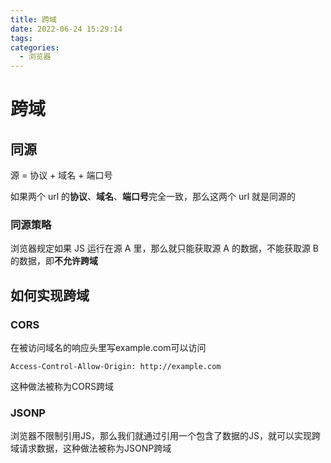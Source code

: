 ```yaml
---
title: 跨域
date: 2022-06-24 15:29:14
tags:
categories:
  - 浏览器
---
```


# 跨域

## 同源

源 = 协议 + 域名 + 端口号

如果两个 url 的**协议**、**域名**、**端口号**完全一致，那么这两个 url 就是同源的

### 同源策略

浏览器规定如果 JS 运行在源 A 里，那么就只能获取源 A 的数据，不能获取源 B 的数据，即**不允许跨域**

## 如何实现跨域

### CORS


在被访问域名的响应头里写example.com可以访问

```
Access-Control-Allow-Origin: http://example.com
```

这种做法被称为CORS跨域

### JSONP

浏览器不限制引用JS，那么我们就通过引用一个包含了数据的JS，就可以实现跨域请求数据，这种做法被称为JSONP跨域
